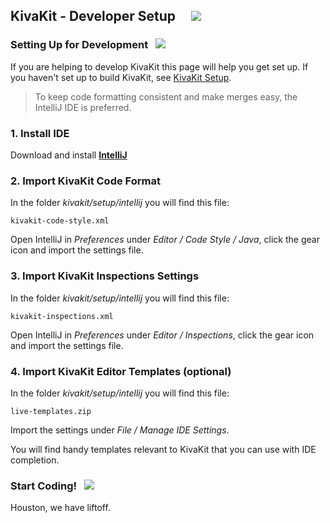 ## KivaKit - Developer Setup &nbsp; &nbsp;  <img src="https://www.kivakit.org/images/coffee-32.png" srcset="https://www.kivakit.org/images/coffee-32-2x.png 2x"/>

### Setting Up for Development &nbsp; <img src="https://www.kivakit.org/images/box-32.png" srcset="https://www.kivakit.org/images/box-32-2x.png 2x"/>

If you are helping to develop KivaKit this page will help you get set up.
If you haven't set up to build KivaKit, see [KivaKit Setup](../../overview/setup.md).

> To keep code formatting consistent and make merges easy, the IntelliJ IDE is preferred.

### 1. Install IDE

Download and install [**IntelliJ**](https://www.jetbrains.com/idea/download/)

### 2. Import KivaKit Code Format

In the folder *kivakit/setup/intellij* you will find this file:

    kivakit-code-style.xml

Open IntelliJ in *Preferences* under *Editor / Code Style / Java*, click the gear icon and
import the settings file.

### 3. Import KivaKit Inspections Settings

In the folder *kivakit/setup/intellij* you will find this file:

    kivakit-inspections.xml

Open IntelliJ in *Preferences* under *Editor / Inspections*, click the gear icon and
import the settings file.

### 4. Import KivaKit Editor Templates (optional)

In the folder *kivakit/setup/intellij* you will find this file:

    live-templates.zip

Import the settings under *File / Manage IDE Settings*.

You will find handy templates relevant to KivaKit that you can use with IDE completion.

### Start Coding!  &nbsp;  <img src="https://www.kivakit.org/images/rocket-32.png" srcset="https://www.kivakit.org/images/rocket-32-2x.png 2x"/>

Houston, we have liftoff.
